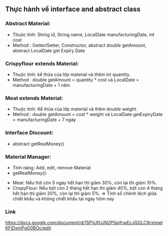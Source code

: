 ## Thực hành về interface and abstract class
### Abstract Material:
- Thuộc tính: String id, String name, LocalDate manufacturingDate, int cost
- Method : Getter/Setter, Constructor, abstract double getAmount, abstract LocalDate get Expiry Date
### Crispyflour extends Material:
- Thuộc tính: kế thừa của lớp material và thêm int quantity.
- Method : double getAmount = quantity * cost và LocalDate = manufacturingDate + 1 năm
### Meat extends Material:
- Thuộc tính: Kế thừa của lớp material và thêm double weight.
- Method : double getAmount = cost * weight và LocalDate getExpiryDate = manufacturingDate + 7 ngày
### Interface Discount:
- abstract getRealMoney() 
### Material Manager: 
- Tính năng: Add, edit, remove Material
- getRealMoney():
+ Meat: Nếu thịt còn 5 ngày hết hạn thì giảm 30%, còn lại thì giảm 10%.
+ CrispyFlour: Nếu bột còn 2 tháng hết hạn thì giảm 40%, bột còn 4 tháng hết hạn thì giảm 20%, còn lại thì giảm 5%.
=> Tính số chênh lệch giữa chiết khấu và không chiết khấu tại ngày hôm nay


### Link
https://docs.google.com/document/d/15PVJfUJN2PSpifrwEcJQGLC9rxtmeIKFiDxmPgG0BOc/edit